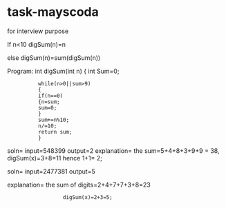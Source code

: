 # task-mayscoda
for interview purpose


If n<10
digSum(n)=n

else
digSum(n)=sum(digSum(n))



 
Program:      int digSum(int n)
              {
              int Sum=0;
              
              while(n>0||sum>9)
              {
              if(n==0)
              {n=sum;
              sum=0;
              }
              sum+=n%10;
              n/=10;
              return sum;
              }
              


soln= 
input=548399
output=2
explanation= the sum=5+4+8+3+9+9 = 38,
              digSum(x)=3+8=11
              hence 1+1=  2;
              
              
  soln=
  input=2477381
  output=5
  
  explanation= the sum of digits=2+4+7+7+3+8=23
  
                      digSum(x)=2+3=5;
                      
                      
              
              
       
              
